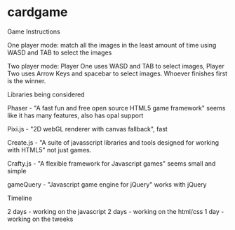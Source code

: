 # cardgame



Game Instructions

One player mode: match all the images in the least amount of time using WASD and TAB to select the images

Two player mode: Player One uses WASD and TAB to select images, Player Two uses Arrow Keys and spacebar to select images. Whoever finishes first is the winner.






Libraries being considered

Phaser - "A fast fun and free open source HTML5 game framework" seems like it has many features, also has opal support

Pixi.js - "2D webGL renderer with canvas fallback", fast

Create.js - "A suite of javasscript libraries and tools designed for working with HTML5" not just games. 

Crafty.js - "A flexible framework for Javascript games" seems small and simple

gameQuery - "Javascript game engine for jQuery" works with jQuery 




Timeline

2 days - working on the javascript
2 days - working on the html/css
1 day  - working on the tweeks 